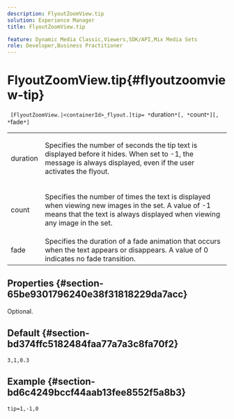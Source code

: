 ```yaml
---
description: FlyoutZoomView.tip
solution: Experience Manager
title: FlyoutZoomView.tip

feature: Dynamic Media Classic,Viewers,SDK/API,Mix Media Sets
role: Developer,Business Practitioner
---
```


# FlyoutZoomView.tip{#flyoutzoomview-tip}

 ` [FlyoutZoomView.|<containerId>_flyout.]tip= *`duration`*[, *`count`*][, *`fade`*]`

<table id="table_E314540D347D47699C04EB80D20C0721"> 
 <tbody> 
  <tr> 
   <td colname="col1"> <p> <span class="codeph"><span class="varname"> duration</span></span> </p> </td> 
   <td colname="col2"> <p> Specifies the number of seconds the tip text is displayed before it hides. When set to <span class="codeph"> -1</span>, the message is always displayed, even if the user activates the flyout. </p> </td> 
  </tr> 
  <tr> 
   <td colname="col1"> <p> <span class="codeph"><span class="varname"> count</span></span> </p> </td> 
   <td colname="col2"> <p> Specifies the number of times the text is displayed when viewing new images in the set. A value of <span class="codeph"> -1</span> means that the text is always displayed when viewing any image in the set. </p> </td> 
  </tr> 
  <tr> 
   <td colname="col1"> <p> <span class="codeph"><span class="varname"> fade</span></span> </p> </td> 
   <td colname="col2"> Specifies the duration of a fade animation that occurs when the text appears or disappears. A value of <span class="codeph"> 0</span> indicates no fade transition. </td> 
  </tr> 
 </tbody> 
</table>

## Properties {#section-65be9301796240e38f31818229da7acc}

Optional.

## Default {#section-bd374ffc5182484faa77a7a3c8fa70f2}

`3,1,0.3`

## Example {#section-bd6c4249bccf44aab13fee8552f5a8b3}

`tip=1,-1,0` 
